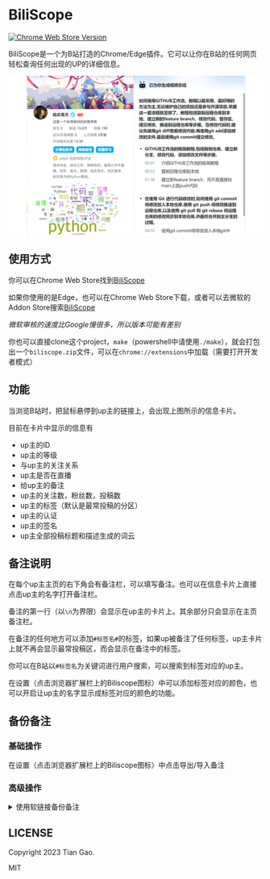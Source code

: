 # BiliScope

[![Chrome Web Store Version](https://img.shields.io/chrome-web-store/v/ekmbchepcdggpcbdpjpijphjiiiimfga)](https://chromewebstore.google.com/detail/biliscope-bilibili%E6%8F%92%E4%BB%B6%EF%BC%8C%E7%9F%A5%E9%81%93ta/ekmbchepcdggpcbdpjpijphjiiiimfga?hl=zh-CN)

BiliScope是一个为B站打造的Chrome/Edge插件。它可以让你在B站的任何网页轻松查询任何出现的UP的详细信息。

[![example_img](https://github.com/gaogaotiantian/biliscope/blob/master/img/screenshot.png)](https://github.com/gaogaotiantian/biliscope/blob/master/img/screenshot.png)

## 使用方式

你可以在Chrome Web Store找到[BiliScope](https://chrome.google.com/webstore/detail/biliscope/ekmbchepcdggpcbdpjpijphjiiiimfga)

如果你使用的是Edge，也可以在Chrome Web Store下载，或者可以去微软的Addon Store搜索[BiliScope](https://microsoftedge.microsoft.com/addons/detail/biliscope/ppfempmgnmhbeoanbndlackmlolejegm)

*微软审核的速度比Google慢很多，所以版本可能有差别*

你也可以直接clone这个project，`make`（powershell中请使用`./make`），就会打包出一个`biliscope.zip`文件，可以在`chrome://extensions`中加载（需要打开开发者模式）


## 功能

当浏览B站时，把鼠标悬停到up主的链接上，会出现上图所示的信息卡片。

目前在卡片中显示的信息有

* up主的ID
* up主的等级
* 与up主的关注关系
* up主是否在直播
* 给up主的备注
* up主的关注数，粉丝数，投稿数
* up主的标签（默认是最常投稿的分区）
* up主的认证
* up主的签名
* up主全部投稿标题和描述生成的词云

## 备注说明

在每个up主主页的右下角会有备注栏，可以填写备注。也可以在信息卡片上直接点击up主的名字打开备注栏。

备注的第一行（以`\n`为界限）会显示在up主的卡片上。其余部分只会显示在主页备注栏。

在备注的任何地方可以添加`#标签名#`的标签，如果up被备注了任何标签，up主卡片上就不再会显示最常投稿区，而会显示在备注中的标签。

你可以在B站以`#标签名`为关键词进行用户搜索，可以搜索到标签对应的up主。

在设置（点击浏览器扩展栏上的Biliscope图标）中可以添加标签对应的颜色，也可以开启让up主的名字显示成标签对应的颜色的功能。

## 备份备注

### 基础操作

在设置（点击浏览器扩展栏上的Biliscope图标）中点击导出/导入备注

### 高级操作

<details>

<summary>使用软链接备份备注</summary>

> :bulb: 在`chrome://extensions/`里找到BiliScope，点击详细信息就能找到biliscope扩展ID。

> :warning: 如果在浏览器里使用了多用户，下面路径的`Default`需要改成其他名字。

Edge的本地扩展数据路径：
`%LOCALAPPDATA%\Microsoft\Edge\User Data\Default\Local Extension Settings\你的biliscope扩展ID`

Chrome的本地扩展数据路径：
`%LOCALAPPDATA%\Google\Chrome\User Data\Default\Local Extension Settings\你的biliscope扩展ID`

自行使用`软链接`将biliscope的本地数据路径链接至你信任的文件夹，完成备份。

</details>

## LICENSE

Copyright 2023 Tian Gao.

MIT
